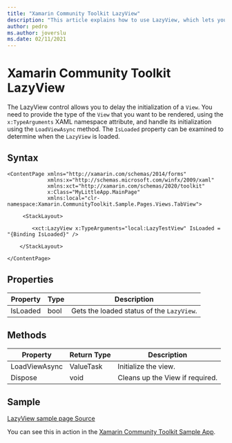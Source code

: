 ```yaml
---
title: "Xamarin Community Toolkit LazyView"
description: "This article explains how to use LazyView, which lets you delay the initialization of a View."
author: pedro
ms.author: joverslu
ms.date: 02/11/2021
---
```


# Xamarin Community Toolkit LazyView

The LazyView control allows you to delay the initialization of a `View`. You need to provide the type of the `View` that you want to be rendered, using the `x:TypeArguments` XAML namespace attribute, and handle its initialization using the `LoadViewAsync` method. The `IsLoaded` property can be examined to determine when the `LazyView` is loaded.

## Syntax

```xaml
<ContentPage xmlns="http://xamarin.com/schemas/2014/forms"
             xmlns:x="http://schemas.microsoft.com/winfx/2009/xaml"
             xmlns:xct="http://xamarin.com/schemas/2020/toolkit"
             x:Class="MyLittleApp.MainPage"
             xmlns:local="clr-namespace:Xamarin.CommunityToolkit.Sample.Pages.Views.TabView">

     <StackLayout>

        <xct:LazyView x:TypeArguments="local:LazyTestView" IsLoaded = "{Binding IsLoaded}" />

    </StackLayout>

</ContentPage>
```

## Properties

|Property  |Type  |Description  |
|---------|---------|---------|
| IsLoaded | bool| Gets the loaded status of the `LazyView`. |

## Methods

|Property  |Return Type  |Description  |
|---------|---------|---------|
| LoadViewAsync | ValueTask| Initialize the view. |
| Dispose | void | Cleans up the View if required. |

## Sample

[LazyView sample page Source](https://github.com/xamarin/XamarinCommunityToolkit/blob/develop/samples/XCT.Sample/Pages/Views/TabView/LazyTabPage.xaml)

You can see this in action in the [Xamarin Community Toolkit Sample App](https://github.com/xamarin/XamarinCommunityToolkit).
